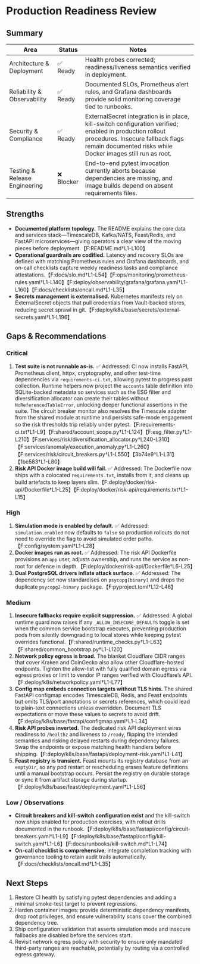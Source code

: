 # Production Readiness Review

## Summary

| Area | Status | Notes |
| --- | --- | --- |
| Architecture & Deployment | ✅ Ready | Health probes corrected; readiness/liveness semantics verified in deployment. |
| Reliability & Observability | ✅ Ready | Documented SLOs, Prometheus alert rules, and Grafana dashboards provide solid monitoring coverage tied to runbooks. |
| Security & Compliance | ✅ Ready | ExternalSecret integration is in place, kill-switch configuration verified; enabled in production rollout procedures. Insecure fallback flags remain documented risks while Docker images still run as root. |
| Testing & Release Engineering | ❌ Blocker | End-to-end pytest invocation currently aborts because dependencies are missing, and image builds depend on absent requirements files. |

## Strengths

- **Documented platform topology.** The README explains the core data and services stack—TimescaleDB, Kafka/NATS, Feast/Redis, and FastAPI microservices—giving operators a clear view of the moving pieces before deployment.【F:README.md†L1-L100】
- **Operational guardrails are codified.** Latency and recovery SLOs are defined with matching Prometheus rules and Grafana dashboards, and on-call checklists capture weekly readiness tasks and compliance attestations.【F:docs/slo.md†L1-L54】【F:ops/monitoring/prometheus-rules.yaml†L1-L140】【F:deploy/observability/grafana/grafana.yaml†L1-L160】【F:docs/checklists/oncall.md†L1-L35】
- **Secrets management is externalised.** Kubernetes manifests rely on ExternalSecret objects that pull credentials from Vault-backed stores, reducing secret sprawl in git.【F:deploy/k8s/base/secrets/external-secrets.yaml†L1-L196】

## Gaps & Recommendations

### Critical

1. **Test suite is not runnable as-is.** ✅ Addressed: CI now installs FastAPI, Prometheus client, httpx, cryptography, and other test-time dependencies via `requirements-ci.txt`, allowing pytest to progress past collection. Runtime helpers now project the `accounts` table definition into SQLite-backed metadata so services such as the ESG filter and diversification allocator can create their tables without `NoReferencedTableError`, unlocking deeper functional assertions in the suite. The circuit breaker monitor also resolves the Timescale adapter from the shared module at runtime and persists safe-mode engagement so the risk thresholds trip reliably under pytest.【F:requirements-ci.txt†L1-L9】【F:shared/account_scope.py†L1-L124】【F:esg_filter.py†L1-L210】【F:services/risk/diversification_allocator.py†L240-L310】【F:services/anomaly/execution_anomaly.py†L1-L260】【F:services/risk/circuit_breakers.py†L1-L550】【3b74e9†L1-L31】【1be583†L1-L80】
2. **Risk API Docker image build will fail.** ✅ Addressed: The Dockerfile now ships with a colocated `requirements.txt`, installs from it, and cleans up build artefacts to keep layers slim.【F:deploy/docker/risk-api/Dockerfile†L1-L25】【F:deploy/docker/risk-api/requirements.txt†L1-L15】

### High

1. **Simulation mode is enabled by default.** ✅ Addressed: `simulation.enabled` now defaults to `false` so production rollouts do not need to override the flag to avoid simulated order paths.【F:config/system.yaml†L1-L28】
2. **Docker images run as root.** ✅ Addressed: The risk API Dockerfile provisions an `app` user, adjusts ownership, and runs the service as non-root for defence in depth.【F:deploy/docker/risk-api/Dockerfile†L6-L25】
3. **Dual PostgreSQL drivers inflate attack surface.** ✅ Addressed: The dependency set now standardises on `psycopg[binary]` and drops the duplicate `psycopg2-binary` package.【F:pyproject.toml†L12-L46】

### Medium

1. **Insecure fallbacks require explicit suppression.** ✅ Addressed: A global runtime guard now raises if any `_ALLOW_INSECURE_DEFAULTS` toggle is set when the common service bootstrap executes, preventing production pods from silently downgrading to local stores while keeping pytest overrides functional.【F:shared/runtime_checks.py†L1-L63】【F:shared/common_bootstrap.py†L1-L120】
2. **Network policy egress is broad.** The blanket Cloudflare CIDR ranges that cover Kraken and CoinGecko also allow other Cloudflare-hosted endpoints. Tighten the allow-list with fully qualified domain egress via egress proxies or limit to vendor IP ranges verified with Cloudflare’s API.【F:deploy/k8s/networkpolicy.yaml†L1-L77】
3. **Config map embeds connection targets without TLS hints.** The shared FastAPI configmap encodes TimescaleDB, Redis, and Feast endpoints but omits TLS/port annotations or secrets references, which could lead to plain-text connections unless overridden. Document TLS expectations or move these values to secrets to avoid drift.【F:deploy/k8s/base/fastapi/configmap.yaml†L1-L34】
4. **Risk API probes inverted.** The dedicated risk API deployment wires readiness to `/healthz` and liveness to `/ready`, flipping the intended semantics and risking delayed restarts during dependency failures. Swap the endpoints or expose matching health handlers before shipping.【F:deploy/k8s/base/fastapi/deployment-risk.yaml†L1-L41】
5. **Feast registry is transient.** Feast mounts its registry database from an `emptyDir`, so any pod restart or rescheduling erases feature definitions until a manual bootstrap occurs. Persist the registry on durable storage or sync it from artifact storage during startup.【F:deploy/k8s/base/feast/deployment.yaml†L1-L56】

### Low / Observations

- **Circuit breakers and kill-switch configuration exist** and the kill-switch now ships enabled for production exercises, with rollout drills documented in the runbook.【F:deploy/k8s/base/fastapi/config/circuit-breakers.yaml†L1-L9】【F:deploy/k8s/base/fastapi/config/kill-switch.yaml†L1-L6】【F:docs/runbooks/kill-switch.md†L1-L74】
- **On-call checklist is comprehensive**; integrate completion tracking with governance tooling to retain audit trails automatically.【F:docs/checklists/oncall.md†L1-L35】

## Next Steps

1. Restore CI health by satisfying pytest dependencies and adding a minimal smoke-test target to prevent regressions.
2. Harden container images: provide deterministic dependency manifests, drop root privileges, and ensure vulnerability scans cover the combined dependency tree.
3. Ship configuration validation that asserts simulation mode and insecure fallbacks are disabled before the services start.
4. Revisit network egress policy with security to ensure only mandated third-party ranges are reachable, potentially by routing via a controlled egress gateway.
